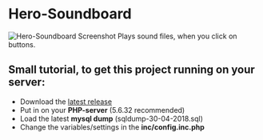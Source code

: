 # Hero-Soundboard
![Hero-Soundboard Screenshot](https://i.imgur.com/RkvPser.jpg)
Plays sound files, when you click on buttons.

## Small tutorial, to get this project running on your server:
* Download the [latest release](https://github.com/ADarkHero/Hero-Soundboard/releases)
* Put in on your **PHP-server** (5.6.32 recommended)
* Load the latest **mysql dump** (sqldump-30-04-2018.sql)
* Change the variables/settings in the **inc/config.inc.php**


